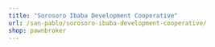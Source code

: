 ```yaml
---
title: "Sorosoro Ibaba Development Cooperative"
url: /san-pablo/sorosoro-ibaba-development-cooperative/
shop: pawnbroker
---
```

